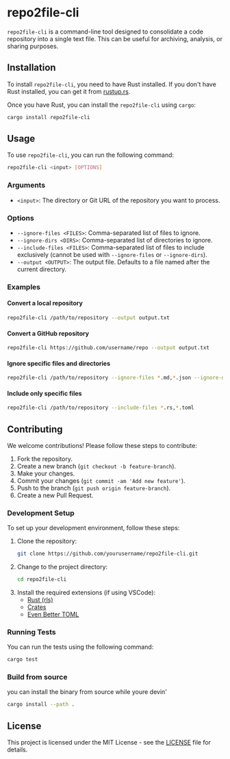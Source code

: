 # repo2file-cli

`repo2file-cli` is a command-line tool designed to consolidate a code repository into a single text file. This can be useful for archiving, analysis, or sharing purposes.

## Installation

To install `repo2file-cli`, you need to have Rust installed. If you don't have Rust installed, you can get it from [rustup.rs](https://rustup.rs/).

Once you have Rust, you can install the `repo2file-cli` using `cargo`:

```sh
cargo install repo2file-cli
```

## Usage

To use `repo2file-cli`, you can run the following command:

```sh
repo2file-cli <input> [OPTIONS]
```

### Arguments

- `<input>`: The directory or Git URL of the repository you want to process.

### Options

- `--ignore-files <FILES>`: Comma-separated list of files to ignore.
- `--ignore-dirs <DIRS>`: Comma-separated list of directories to ignore.
- `--include-files <FILES>`: Comma-separated list of files to include exclusively (cannot be used with `--ignore-files` or `--ignore-dirs`).
- `--output <OUTPUT>`: The output file. Defaults to a file named after the current directory.

### Examples

#### Convert a local repository

```sh
repo2file-cli /path/to/repository --output output.txt
```

#### Convert a GitHub repository

```sh
repo2file-cli https://github.com/username/repo --output output.txt
```

#### Ignore specific files and directories

```sh
repo2file-cli /path/to/repository --ignore-files *.md,*.json --ignore-dirs node_modules,.git
```

#### Include only specific files

```sh
repo2file-cli /path/to/repository --include-files *.rs,*.toml
```

## Contributing

We welcome contributions! Please follow these steps to contribute:

1. Fork the repository.
2. Create a new branch (`git checkout -b feature-branch`).
3. Make your changes.
4. Commit your changes (`git commit -am 'Add new feature'`).
5. Push to the branch (`git push origin feature-branch`).
6. Create a new Pull Request.

### Development Setup

To set up your development environment, follow these steps:

1. Clone the repository:
    ```sh
    git clone https://github.com/yourusername/repo2file-cli.git
    ```
2. Change to the project directory:
    ```sh
    cd repo2file-cli
    ```
3. Install the required extensions (if using VSCode):
    - [Rust (rls)](https://marketplace.visualstudio.com/items?itemName=rust-lang.rust)
    - [Crates](https://marketplace.visualstudio.com/items?itemName=serayuzgur.crates)
    - [Even Better TOML](https://marketplace.visualstudio.com/items?itemName=tamasfe.even-better-toml)

### Running Tests

You can run the tests using the following command:

```sh
cargo test
```
### Build from source

you can install the binary from source while youre devin'


```sh
cargo install --path .
```



## License

This project is licensed under the MIT License - see the [LICENSE](./LICENSE.md) file for details.